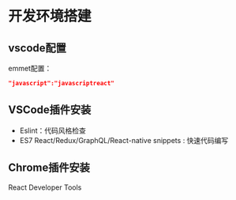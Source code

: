 # 开发环境搭建

## vscode配置

emmet配置：

```json
"javascript":"javascriptreact"
```

## VSCode插件安装

- Eslint：代码风格检查
- ES7 React/Redux/GraphQL/React-native snippets : 快速代码编写

## Chrome插件安装

React Developer Tools